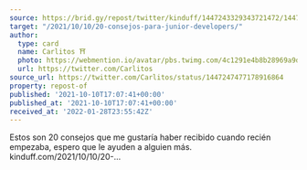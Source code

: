 ```yaml
---
source: https://brid.gy/repost/twitter/kinduff/1447243329343721472/1447247477178916864
target: "/2021/10/10/20-consejos-para-junior-developers/"
author:
  type: card
  name: Carlitos ⛩
  photo: https://webmention.io/avatar/pbs.twimg.com/4c1291e4b8b28969a9de876726028e909f30786382aba9459c4ad65d60daa09e.jpg
  url: https://twitter.com/Carlitos
source_url: https://twitter.com/Carlitos/status/1447247477178916864
property: repost-of
published: '2021-10-10T17:07:41+00:00'
published_at: '2021-10-10T17:07:41+00:00'
received_at: '2022-01-28T23:55:42Z'
---
```


Estos son 20 consejos que me gustaría haber recibido cuando recién empezaba, espero que le ayuden a alguien más.
kinduff.com/2021/10/10/20-…